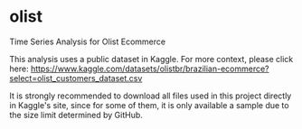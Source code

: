 # olist
Time Series Analysis for Olist Ecommerce

This analysis uses a public dataset in Kaggle. For more context, please click here: https://www.kaggle.com/datasets/olistbr/brazilian-ecommerce?select=olist_customers_dataset.csv

It is strongly recommended to download all files used in this project directly in Kaggle's site, since for some of them, it is only available a sample due to the size limit determined by GitHub.
